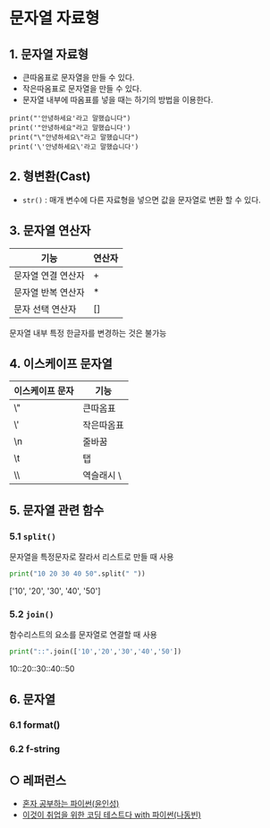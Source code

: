 문자열 자료형
===

## 1. 문자열 자료형
- 큰따옴표로 문자열을 만들 수 있다.
- 작은따옴표로 문자열을 만들 수 있다.
- 문자열 내부에 따옴표를 넣을 때는 하기의 방법을 이용한다.

```
print("'안녕하세요'라고 말했습니다")
print('"안녕하세요"라고 말했습니다')
print("\"안녕하세요\"라고 말했습니다")
print('\'안녕하세요\'라고 말했습니다')
```

## 2. 형변환(Cast)
- `str()` : 매개 변수에 다른 자료형을 넣으면 값을 문자열로 변환 할 수 있다.

## 3. 문자열 연산자

| 기능 | 연산자 |
| --- | --- |
| 문자열 연결 연산자 | + |
| 문자열 반복 연산자 | \* |
| 문자 선택 연산자 | \[\] |

문자열 내부 특정 한글자를 변경하는 것은 불가능

## 4. 이스케이프 문자열

| 이스케이프 문자 | 기능 |
| --- | --- |
| \\"  | 큰따옴표 |
| \\'  | 작은따옴표 |
| \\n | 줄바꿈 |
| \\t  | 탭 |
| \\\\ | 역슬래시 \\ |



## 5. 문자열 관련 함수
### 5.1 `split()`
문자열을 특정문자로 잘라서 리스트로 만들 때 사용

```python
print("10 20 30 40 50".split(" "))
```
['10', '20', '30', '40', '50']

### 5.2 `join()` 
함수리스트의 요소를 문자열로 연결할 때 사용
```python
print("::".join(['10','20','30','40','50'])
```
10::20::30::40::50

## 6. 문자열
### 6.1 format()
### 6.2 f-string


## ○ 레퍼런스
* [혼자 공부하는 파이썬(윤인성)](https://www.hanbit.co.kr/store/books/look.php?p_code=B2587075793)
* [이것이 취업을 위한 코딩 테스트다 with 파이썬(나동빈)](https://www.hanbit.co.kr/store/books/look.php?p_code=B8945183661)
